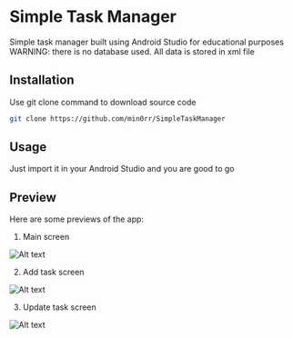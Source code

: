 # Simple Task Manager

Simple task manager built using Android Studio for educational purposes
WARNING: there is no database used. All data is stored in xml file

## Installation

Use git clone command to download source code

```bash
git clone https://github.com/min0rr/SimpleTaskManager
```

## Usage

Just import it in your Android Studio and you are good to go

## Preview
Here are some previews of the app:

1. Main screen 

![Alt text](https://github.com/min0rr/SimpleTaskManager/blob/master/images/preview_main.png)


2. Add task screen 

![Alt text](https://github.com/min0rr/SimpleTaskManager/blob/master/images/preview_add.png)


3. Update task screen

![Alt text](https://github.com/min0rr/SimpleTaskManager/blob/master/images/preview_edit.png)
